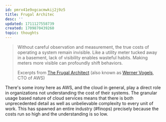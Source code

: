 ```yaml
---
id: pmrx41e9xgcacmwkij2j9z5
title: Frugal Architec
desc: ''
updated: 1711127558739
created: 1709870439260
topic: thoughts
---
```


> Without careful observation and measurement, the true costs of operating a system remain invisible. Like a utility meter tucked away in a basement, lack of visibility enables wasteful habits. Making meters more visible can profoundly shift behaviors.
> 
> Excerpts from [The Frugal Architect](https://thefrugalarchitect.com/laws/unobserved-systems-lead-to-unknown-costs.html) (also known as [Werner Vogels](https://twitter.com/werner/), CTO of AWS)


There's some irony here as AWS, and the cloud in general, play a direct role in organizations not understanding the cost of their systems. The granular usage based nature of cloud services means that there is both unprecedented detail as well as unbelievable complexity to every unit of work. This has spawned an entire industry (#finops) precisely because the costs run so high and the understanding is so low. 

